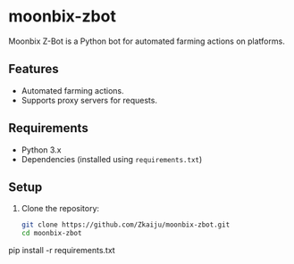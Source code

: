 # moonbix-zbot

Moonbix Z-Bot is a Python bot for automated farming actions on platforms. 

## Features
- Automated farming actions.
- Supports proxy servers for requests.

## Requirements
- Python 3.x
- Dependencies (installed using `requirements.txt`)

## Setup
1. Clone the repository:
   ```bash
   git clone https://github.com/Zkaiju/moonbix-zbot.git
   cd moonbix-zbot
pip install -r requirements.txt

